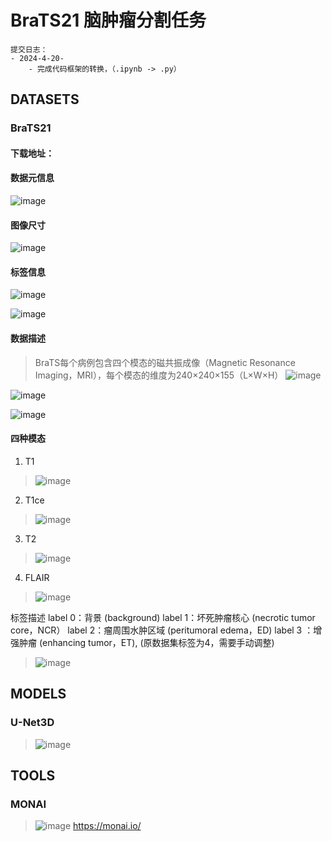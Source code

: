 # BraTS21 脑肿瘤分割任务

```Text
提交日志：
- 2024-4-20-
    - 完成代码框架的转换，（.ipynb -> .py）

```

## DATASETS
### BraTS21
#### 下载地址：

#### 数据元信息
![image](https://github.com/Helium-327/BraTS_3d/assets/48973653/a8801cbd-13c1-4c74-a103-b3a4610adf75)

#### 图像尺寸

![image](https://github.com/Helium-327/BraTS_3d/assets/48973653/0cab5c3f-9eeb-4549-99e0-19c25773b6fa)

#### 标签信息
![image](https://github.com/Helium-327/BraTS_3d/assets/48973653/acce409b-c043-46e8-8556-8da09f2bfb17)

![image](https://github.com/Helium-327/BraTS_3d/assets/48973653/561e828b-3b32-418b-8708-91fc5fe8ae31)

#### 数据描述
> BraTS每个病例包含四个模态的磁共振成像（Magnetic Resonance Imaging，MRI），每个模态的维度为240×240×155（L×W×H）
![image](https://github.com/Helium-327/BraTS_3d/assets/48973653/98d0305e-ddd7-481b-ab5d-6c41d40a8964)

![image](https://github.com/Helium-327/BraTS_3d/assets/48973653/65c92764-89ab-4d08-8fee-f4bd7d6b7039)

![image](https://github.com/Helium-327/BraTS_3d/assets/48973653/3ce7e8d1-1e69-44eb-bcc8-d5d1e840785d)

#### 四种模态
1. T1
> ![image](https://github.com/Helium-327/BraTS_3d/assets/48973653/7d89f050-ebe2-48d6-b1f4-61d350d290ea)

2. T1ce
> ![image](https://github.com/Helium-327/BraTS_3d/assets/48973653/859a2dfd-d43f-4be2-9f0e-552311be982f)

3. T2
> ![image](https://github.com/Helium-327/BraTS_3d/assets/48973653/bba7c0de-e253-4584-bd3b-05b3fd40fb41)

4. FLAIR
> ![image](https://github.com/Helium-327/BraTS_3d/assets/48973653/6df59e21-c4e9-459d-8d22-bfd862fafabb)

标签描述
label 0：背景 (background)
label 1：坏死肿瘤核心 (necrotic tumor core，NCR）
label 2：瘤周围水肿区域 (peritumoral edema，ED)
label 3 ：增强肿瘤 (enhancing tumor，ET), (原数据集标签为4，需要手动调整)
> ![image](https://github.com/Helium-327/BraTS_3d/assets/48973653/cb59229c-1ff6-42e1-a603-a1927e9b8d36)


## MODELS
### U-Net3D
> ![image](https://github.com/Helium-327/BraTS_3d/assets/48973653/58236c45-a3f5-4374-b18d-d046b8e78850)


## TOOLS
### MONAI
> ![image](https://github.com/Helium-327/BraTS_3d/assets/48973653/20c9a5b3-bb0f-412e-9cdf-7dd9ebcc58de)
>  https://monai.io/

